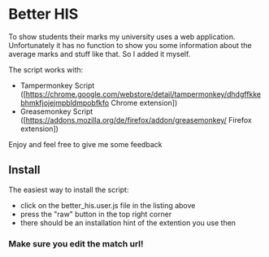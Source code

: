 # Better HIS
To show students their marks my university uses a web application.
Unfortunately it has no function to show you some information about the average marks and stuff like that.
So I added it myself.

The script works with:
- Tampermonkey Script ([https://chrome.google.com/webstore/detail/tampermonkey/dhdgffkkebhmkfjojejmpbldmpobfkfo Chrome extension])
- Greasemonkey Script ([https://addons.mozilla.org/de/firefox/addon/greasemonkey/ Firefox extension])

Enjoy and feel free to give me some feedback

## Install
The easiest way to install the script:
- click on the better_his.user.js file in the listing above
- press the "raw" button in the top right corner
- there should be an installation hint of the extention you use then
### Make sure you edit the match url!
